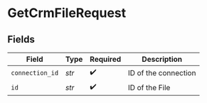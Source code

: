 # GetCrmFileRequest


## Fields

| Field                | Type                 | Required             | Description          |
| -------------------- | -------------------- | -------------------- | -------------------- |
| `connection_id`      | *str*                | :heavy_check_mark:   | ID of the connection |
| `id`                 | *str*                | :heavy_check_mark:   | ID of the File       |